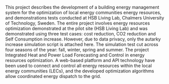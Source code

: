 This project describes the development of a building energy management system for the optimization of local energy communities energy resources, and demonstrations tests conducted at HSB Living Lab, Chalmers University of Technology, Sweden. The entire project involves energy resources optimization demonstrated at the pilot site (HSB Living Lab) and was demonstrated using three test cases: cost reduction, CO2 reduction and Self Consumption increase. However, due to data privacy, only the autarky increase simulation script is attached here. The simulation test cut across four seasons of the year: fall, winter, spring and summer. The project Integrated Heat and Power Load Forecasting and Control in energy resources optimization. A web-based platform and API technology have been used to connect and control all energy resources within the local energy communities (LECs), and the developed optimization algorithms allow coordinated energy dispatch to the grid. 

